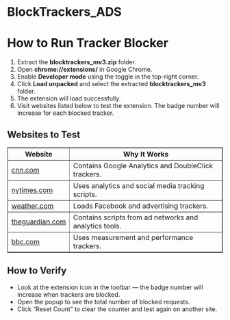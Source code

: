 # BlockTrackers_ADS

<html>
<head></head>
<body>
<h1>How to Run Tracker Blocker</h1>
<ol>
<li>Extract the <b>blocktrackers_mv3.zip</b> folder.</li>
<li>Open <b>chrome://extensions/</b> in Google Chrome.</li>
<li>Enable <b>Developer mode</b> using the toggle in the top-right corner.</li>
<li>Click <b>Load unpacked</b> and select the extracted <b>blocktrackers_mv3</b> folder.</li>
<li>The extension will load successfully.</li>
<li>Visit websites listed below to test the extension. The badge number will increase for each blocked tracker.</li>
</ol>

<h2>Websites to Test</h2>
<table border="1" cellpadding="6" cellspacing="0">
<tr><th>Website</th><th>Why It Works</th></tr>
<tr><td><a href="https://www.cnn.com" target="_blank">cnn.com</a></td><td>Contains Google Analytics and DoubleClick trackers.</td></tr>
<tr><td><a href="https://www.nytimes.com" target="_blank">nytimes.com</a></td><td>Uses analytics and social media tracking scripts.</td></tr>
<tr><td><a href="https://www.weather.com" target="_blank">weather.com</a></td><td>Loads Facebook and advertising trackers.</td></tr>
<tr><td><a href="https://www.theguardian.com" target="_blank">theguardian.com</a></td><td>Contains scripts from ad networks and analytics tools.</td></tr>
<tr><td><a href="https://www.bbc.com" target="_blank">bbc.com</a></td><td>Uses measurement and performance trackers.</td></tr>
</table>

<h2>How to Verify</h2>
<ul>
<li>Look at the extension icon in the toolbar — the badge number will increase when trackers are blocked.</li>
<li>Open the popup to see the total number of blocked requests.</li>
<li>Click “Reset Count” to clear the counter and test again on another site.</li>
</ul>

</body>
</html>
